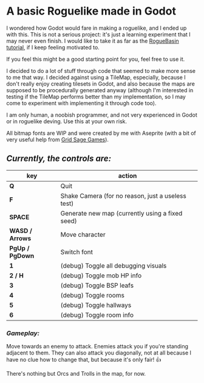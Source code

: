 # A basic Roguelike made in Godot

I wondered how Godot would fare in making a roguelike, and I ended up with this. This is not a serious project: it's just a learning experiment that I may never even finish. I would like to take it as far as the [RogueBasin tutorial](http://www.roguebasin.com/index.php?title=Complete_Roguelike_Tutorial,_using_python%2Blibtcod&oldid=42760), if I keep feeling motivated to.

If you feel this might be a good starting point for you, feel free to use it.

I decided to do a lot of stuff through code that seemed to make more sense to me that way. I decided against using a TileMap, especially, because I don't really enjoy creating tilesets in Godot, and also because the maps are supposed to be procedurally generated anyway (although I'm interested in testing if the TileMap performs better than my implementation, so I may come to experiment with implementing it through code too).

I am only human, a noobish programmer, and not very experienced in Godot or in roguelike deving. Use this at your own risk.

All bitmap fonts are WIP and were created by me with Aseprite (with a bit of very useful help from [Grid Sage Games](http://www.gridsagegames.com/blog/2014/09/font-creation/)).



## **_Currently, the controls are:_**
|key 				| action|
|---|---|
|**Q**				| Quit
|**F**				| Shake Camera (for no reason, just a useless test)
|**SPACE**			| Generate new map (currently using a fixed seed)
|**WASD / Arrows**	| Move character
|**PgUp / PgDown**	| Switch font
|**1**				| (debug) Toggle all debugging visuals 
|**2 / H**			| (debug) Toggle mob HP info 
|**3** 	 			| (debug) Toggle BSP leafs 
|**4** 	 			| (debug) Toggle rooms 
|**5**				| (debug) Toggle hallways 
|**6**				| (debug) Toggle room info 


### **_Gameplay:_**
Move towards an enemy to attack. Enemies attack you if you're standing adjacent to them. They can also attack you diagonally, not at all because I have no clue how to change that, but because it's only fair! :+1:

There's nothing but Orcs and Trolls in the map, for now.


